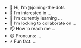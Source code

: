 - 👋 Hi, I’m @joining-the-dots
- 👀 I’m interested in ...
- 🌱 I’m currently learning ...
- 💞️ I’m looking to collaborate on ...
- 📫 How to reach me ...
- 😄 Pronouns: ...
- ⚡ Fun fact: ...

<!---
joining-the-dots/joining-the-dots is a ✨ special ✨ repository because its `README.md` (this file) appears on your GitHub profile.
You can click the Preview link to take a look at your changes.
--->
